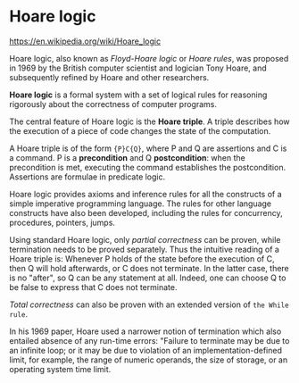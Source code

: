 # Hoare logic

https://en.wikipedia.org/wiki/Hoare_logic

Hoare logic, also known as *Floyd-Hoare logic* or *Hoare rules*, was proposed in 1969 by the British computer scientist and logician Tony Hoare, and subsequently refined by Hoare and other researchers.

**Hoare logic** is a formal system with a set of logical rules for reasoning rigorously about the correctness of computer programs.

The central feature of Hoare logic is the **Hoare triple**. A triple describes how the execution of a piece of code changes the state of the computation.

A Hoare triple is of the form `{P}C{Q}`, where P and Q are assertions and C is a command. P is a **precondition** and Q **postcondition**: when the precondition is met, executing the command establishes the postcondition. Assertions are formulae in predicate logic.

Hoare logic provides axioms and inference rules for all the constructs of a simple imperative programming language. The rules for other language constructs have also been developed, including the rules for concurrency, procedures, pointers, jumps.

Using standard Hoare logic, only *partial correctness* can be proven, while termination needs to be proved separately. Thus the intuitive reading of a Hoare triple is: Whenever P holds of the state before the execution of C, then Q will hold afterwards, or C does not terminate. In the latter case, there is no "after", so Q can be any statement at all. Indeed, one can choose Q to be false to express that C does not terminate.

*Total correctness* can also be proven with an extended version of `the While rule`.

In his 1969 paper, Hoare used a narrower notion of termination which also entailed absence of any run-time errors: "Failure to terminate may be due to an infinite loop; or it may be due to violation of an implementation-defined limit, for example, the range of numeric operands, the size of storage, or an operating system time limit.
